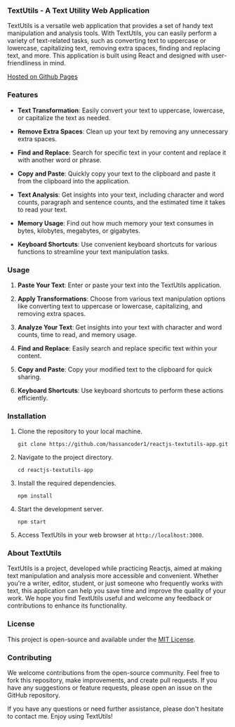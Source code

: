 ### TextUtils - A Text Utility Web Application

TextUtils is a versatile web application that provides a set of handy text manipulation and analysis tools. With TextUtils, you can easily perform a variety of text-related tasks, such as converting text to uppercase or lowercase, capitalizing text, removing extra spaces, finding and replacing text, and more. This application is built using React and designed with user-friendliness in mind.

[Hosted on Github Pages](https://hassancoder1.github.io/reactjs-textutils-app/)

### Features

- **Text Transformation**: Easily convert your text to uppercase, lowercase, or capitalize the text as needed.

- **Remove Extra Spaces**: Clean up your text by removing any unnecessary extra spaces.

- **Find and Replace**: Search for specific text in your content and replace it with another word or phrase.

- **Copy and Paste**: Quickly copy your text to the clipboard and paste it from the clipboard into the application.

- **Text Analysis**: Get insights into your text, including character and word counts, paragraph and sentence counts, and the estimated time it takes to read your text.

- **Memory Usage**: Find out how much memory your text consumes in bytes, kilobytes, megabytes, or gigabytes.

- **Keyboard Shortcuts**: Use convenient keyboard shortcuts for various functions to streamline your text manipulation tasks.

### Usage

1. **Paste Your Text**: Enter or paste your text into the TextUtils application.

2. **Apply Transformations**: Choose from various text manipulation options like converting text to uppercase or lowercase, capitalizing, and removing extra spaces.

3. **Analyze Your Text**: Get insights into your text with character and word counts, time to read, and memory usage.

4. **Find and Replace**: Easily search and replace specific text within your content.

5. **Copy and Paste**: Copy your modified text to the clipboard for quick sharing.

6. **Keyboard Shortcuts**: Use keyboard shortcuts to perform these actions efficiently.

### Installation

1. Clone the repository to your local machine.

   ```
   git clone https://github.com/hassancoder1/reactjs-textutils-app.git
   ```

2. Navigate to the project directory.

   ```
   cd reactjs-textutils-app
   ```

3. Install the required dependencies.

   ```
   npm install
   ```

4. Start the development server.

   ```
   npm start
   ```

5. Access TextUtils in your web browser at `http://localhost:3000`.

### About TextUtils

TextUtils is a project, developed while practicing Reactjs, aimed at making text manipulation and analysis more accessible and convenient. Whether you're a writer, editor, student, or just someone who frequently works with text, this application can help you save time and improve the quality of your work. We hope you find TextUtils useful and welcome any feedback or contributions to enhance its functionality.

### License

This project is open-source and available under the [MIT License](https://opensource.org/licenses/MIT).

### Contributing

We welcome contributions from the open-source community. Feel free to fork this repository, make improvements, and create pull requests. If you have any suggestions or feature requests, please open an issue on the GitHub repository.

If you have any questions or need further assistance, please don't hesitate to contact me. Enjoy using TextUtils!